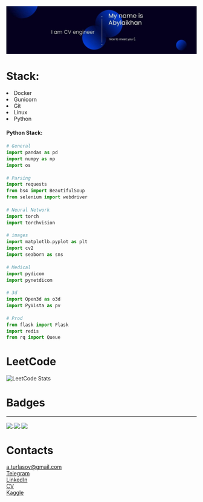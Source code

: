 <img src="preview.jpg">

# Stack:
<li>Docker</li>
<li>Gunicorn</li>
<li>Git</li>
<li>Linux</li>
<li>Python</li>

#### Python Stack:


```python
# General
import pandas as pd
import numpy as np
import os

# Parsing
import requests
from bs4 import BeautifulSoup
from selenium import webdriver

# Neural Network
import torch
import torchvision

# images
import matplotlb.pyplot as plt
import cv2
import seaborn as sns

# Medical
import pydicom
import pynetdicom

# 3d
import Open3d as o3d
import PyVista as pv

# Prod
from flask import Flask
import redis
from rq import Queue
```
# LeetCode
![LeetCode Stats](https://leetcard.jacoblin.cool/aykhancpp?theme=dark&font=Hind%20Vadodara&ext=heatmap)


# Badges
<hr>
<a href="https://www.kaggle.com/aykhanpy" target="_blank">
<img align="center" src="https://road-to-kaggle-grandmaster.vercel.app/api/badges/aykhanpy/competition">
</a>
<a href="https://www.kaggle.com/aykhanpy" target="_blank">
<img align="center" src="https://road-to-kaggle-grandmaster.vercel.app/api/badges/aykhanpy/notebook">
</a>
<a href="https://www.kaggle.com/aykhanpy" target="_blank">
<img align="center" src="https://road-to-kaggle-grandmaster.vercel.app/api/badges/aykhanpy/discussion">
</a>   

# Contacts
a.turlasov@gmail.com <br>
<a href="https://t.me/Aykhan_txt">Telegram</a> <br>
<a href="https://www.linkedin.com/in/abylaikhan-turlassov-2727b2196/">LinkedIn</a> <br>
<a href="https://almaty.hh.kz/resume/7257cfadff074a74fe0039ed1f3241734d7066">CV</a> <br>
<a href="https://www.kaggle.com/aykhanpy">Kaggle</a> <br>
